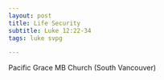 ```yaml
---
layout: post
title: Life Security
subtitle: Luke 12:22-34
tags: luke svpg

---
```

Pacific Grace MB Church (South Vancouver)
